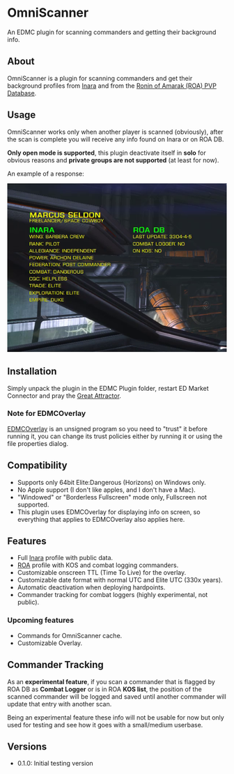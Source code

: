 # OmniScanner
An EDMC plugin for scanning commanders and getting their background info.

## About
OmniScanner is a plugin for scanning commanders and get their background profiles from [Inara][0] and from the [Ronin of Amarak (ROA) PVP Database][1].

## Usage
OmniScanner works only when another player is scanned (obviously), after the scan is complete you will receive any info found on Inara or on ROA DB.

**Only open mode is supported**, this plugin deactivate itself in **solo** for obvious reasons and **private groups are not supported** (at least for now).

An example of a response:

![example](example.png)

## Installation
Simply unpack the plugin in the EDMC Plugin folder, restart ED Market Connector and pray the [Great Attractor][2].

### Note for EDMCOverlay
[EDMCOverlay][3] is an unsigned program so you need to "trust" it before running it, you can change its trust policies either by running it or using the file properties dialog.

## Compatibility
- Supports only 64bit Elite:Dangerous (Horizons) on Windows only.
- No Apple support (I don't like apples, and I don't have a Mac).
- "Windowed" or "Borderless Fullscreen" mode only, Fullscreen not supported.
- This plugin uses EDMCOverlay for displaying info on screen, so everything that applies to EDMCOverlay also applies here.

## Features
- Full [Inara][0] profile with public data.
- [ROA][1] profile with KOS and combat logging commanders.
- Customizable onscreen TTL (Time To Live) for the overlay.
- Customizable date format with normal UTC and Elite UTC (330x years).
- Automatic deactivation when deploying hardpoints.
- Commander tracking for combat loggers (highly experimental, not public).

### Upcoming features
- Commands for OmniScanner cache.
- Customizable Overlay.

## Commander Tracking
As an **experimental feature**, if you scan a commander that is flagged by ROA DB as **Combat Logger** or is in ROA **KOS list**, the position of the scanned commander will be logged and saved until another commander will update that entry with another scan.

Being an experimental feature these info will not be usable for now but only used for testing and see how it goes with a small/medium userbase.

## Versions
- 0.1.0: Initial testing version

[0]:https://inara.cz
[1]:http://roaweb20161109100616.azurewebsites.net/
[2]:https://en.wikipedia.org/wiki/Great_Attractor
[3]:https://github.com/inorton/EDMCOverlay